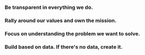 ### Be transparent in everything we do.
### Rally around our values and own the mission.


### Focus on understanding the problem we want to solve.
### Build based on data. If there's no data, create it.
